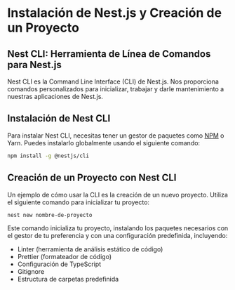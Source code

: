 # Instalación de Nest.js y Creación de un Proyecto

## Nest CLI: Herramienta de Línea de Comandos para Nest.js

Nest CLI es la Command Line Interface (CLI) de Nest.js. Nos proporciona comandos personalizados para inicializar, trabajar y darle mantenimiento a nuestras aplicaciones de Nest.js.

## Instalación de Nest CLI

Para instalar Nest CLI, necesitas tener un gestor de paquetes como [NPM](../001%20-%20Fundamentos/019%20-%20npm.md) o Yarn. Puedes instalarlo globalmente usando el siguiente comando:

```bash
npm install -g @nestjs/cli
```

## Creación de un Proyecto con Nest CLI

Un ejemplo de cómo usar la CLI es la creación de un nuevo proyecto. Utiliza el siguiente comando para inicializar tu proyecto:

```bash
nest new nombre-de-proyecto
```

Este comando inicializa tu proyecto, instalando los paquetes necesarios con el gestor de tu preferencia y con una configuración predefinida, incluyendo:

- Linter (herramienta de análisis estático de código)
- Prettier (formateador de código)
- Configuración de TypeScript
- Gitignore
- Estructura de carpetas predefinida